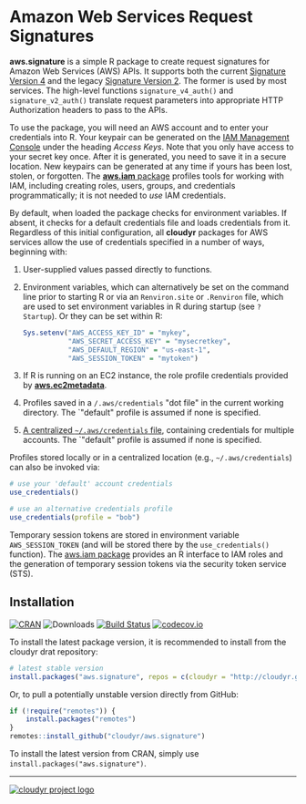 # Amazon Web Services Request Signatures

**aws.signature** is a simple R package to create request signatures for Amazon Web Services (AWS) APIs. It supports both the current [Signature Version 4](http://docs.aws.amazon.com/general/latest/gr/signature-version-4.html) and the legacy [Signature Version 2](http://docs.aws.amazon.com/general/latest/gr/signature-version-2.html). The former is used by most services. The high-level functions `signature_v4_auth()` and `signature_v2_auth()` translate request parameters into appropriate HTTP Authorization headers to pass to the APIs.

To use the package, you will need an AWS account and to enter your credentials into R. Your keypair can be generated on the [IAM Management Console](https://aws.amazon.com/) under the heading *Access Keys*. Note that you only have access to your secret key once. After it is generated, you need to save it in a secure location. New keypairs can be generated at any time if yours has been lost, stolen, or forgotten. The [**aws.iam** package](https://github.com/cloudyr/aws.iam) profiles tools for working with IAM, including creating roles, users, groups, and credentials programmatically; it is not needed to *use* IAM credentials.

By default, when loaded the package checks for environment variables. If absent, it checks for a default credentials file and loads credentials from it. Regardless of this initial configuration, all **cloudyr** packages for AWS services allow the use of credentials specified in a number of ways, beginning with:

 1. User-supplied values passed directly to functions.
 2. Environment variables, which can alternatively be set on the command line prior to starting R or via an `Renviron.site` or `.Renviron` file, which are used to set environment variables in R during startup (see `? Startup`). Or they can be set within R:
 
    ```R
    Sys.setenv("AWS_ACCESS_KEY_ID" = "mykey",
               "AWS_SECRET_ACCESS_KEY" = "mysecretkey",
               "AWS_DEFAULT_REGION" = "us-east-1",
               "AWS_SESSION_TOKEN" = "mytoken")
    ```
 3. If R is running on an EC2 instance, the role profile credentials provided by [**aws.ec2metadata**](https://cran.r-project.org/package=aws.ec2metadata).
 4. Profiles saved in a `/.aws/credentials` "dot file" in the current working directory. The `"default" profile is assumed if none is specified.
 5. [A centralized `~/.aws/credentials` file](https://blogs.aws.amazon.com/security/post/Tx3D6U6WSFGOK2H/A-New-and-Standardized-Way-to-Manage-Credentials-in-the-AWS-SDKs), containing credentials for multiple accounts. The `"default" profile is assumed if none is specified.

Profiles stored locally or in a centralized location (e.g., `~/.aws/credentials`) can also be invoked via:

```R
# use your 'default' account credentials
use_credentials()

# use an alternative credentials profile
use_credentials(profile = "bob")
```

Temporary session tokens are stored in environment variable `AWS_SESSION_TOKEN` (and will be stored there by the `use_credentials()` function). The [aws.iam package](https://github.com/cloudyr/aws.iam/) provides an R interface to IAM roles and the generation of temporary session tokens via the security token service (STS).

## Installation

[![CRAN](https://www.r-pkg.org/badges/version/aws.signature)](https://cran.r-project.org/package=aws.signature)
![Downloads](https://cranlogs.r-pkg.org/badges/aws.signature)
[![Build Status](https://travis-ci.org/cloudyr/aws.signature.png?branch=master)](https://travis-ci.org/cloudyr/aws.signature) 
[![codecov.io](https://codecov.io/github/cloudyr/aws.signature/coverage.svg?branch=master)](https://codecov.io/github/cloudyr/aws.signature?branch=master)

To install the latest package version, it is recommended to install from the cloudyr drat repository:

```R
# latest stable version
install.packages("aws.signature", repos = c(cloudyr = "http://cloudyr.github.io/drat", getOption("repos")))
```

Or, to pull a potentially unstable version directly from GitHub:

```R
if (!require("remotes")) {
    install.packages("remotes")
}
remotes::install_github("cloudyr/aws.signature")
```

To install the latest version from CRAN, simply use `install.packages("aws.signature")`.

---
[![cloudyr project logo](http://i.imgur.com/JHS98Y7.png)](https://github.com/cloudyr)
